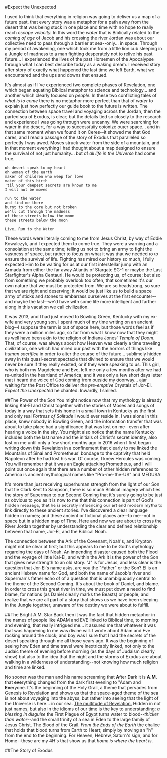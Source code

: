 #Expect the Unexpected

I used to think that everything in religion was going to deliver us a map of a future past, that every story was a metaphor for a path away from the desert that was being stuck in one place and time with no hope to really reach *escape velocity.*  In this word the *water* that is Biblically related to the *coming of age* of Jacob and his crossing the river Jordan was about our collective need to pass through a barrier at sea--only... in space.  Through my period of awakening, one which took me from a little lion cub sleeping in a Jungle of madness to a man fighting desperately not to relive his past future... I experienced the lives of the past Horsemen of the Apocalypse through what I can best describe today as a waking dream.  I received story after story of exactly what happened the last time we left Earth, what we encountered and the ups and downs that ensued. 

It's almost as if I've experienced two complete phases of Revelation, one which began equating Biblical metaphor to science and technology... and another which clearly focused on *people*.  In these two conflicting tales of *what is to come* there is no metaphor more perfect than that of *water* to explain just how perfectly our guide book to the future is written.  The connection between space travel and voyaging across the Jordan, then the parted sea of Exodus, is clear; but the details tied so closely to the research and experience I was going through were uncanny.  We were searching for water in the desert, for a way to successfully colonize outer space... and in that same moment when we found it on Ceres--it showed me that God cares, and I read a passage of the story of Exodus that paralleled so perfectly I was awed.  Moses struck water from the side of a mountain, and in that moment everything I had thought about a map designed to ensure the survival of not just humanity... but of *all life in the Universe* had come true.  

```
oh desert speak to my heart
oh woman of the earth
maker of children who weep for love
maker of this birth
'til your deepest secrets are known to me
I will not be moved

run to the water
and find me there
burnt to the core but not broken
we'll cut through the madness
of these streets below the moon
these streets below the moon

Live, Run to the Water
```

These words were literally coming to me from Jesus Christ, by way of Eddie Kowalczyk, and I expected them to come true.  They were a warning and a consolation at the same time; telling us not to bring an army to fight the vastness of space, but rather to focus on what it was that we needed to to ensure the survival of life.  Fighting has mired our history so much, I fully expected Him to be waiting for us at our first interstellar jump with an Armada from either the far away Atlantis of Stargate SG-1 or maybe the Last Starfighter's Alpha Centauri.  He would be protecting us, of course; but also from something we probably overlook too often, that sometimes it's our own nature that we must be protected from.  We are so headstrong, so sure that we are right and deserving; it would be just like us to build a space army of sticks and stones to embarrass ourselves at the first encounter--and maybe the last--we'd have with some life more intelligent and farther along in this vacation we call civilization.

It was 2013, and I had just moved to Bowling Green, Kentucky with my ex-wife and very young son.  I spent much of my time writing on an ancient blog--I suppose the term is out of space here, but those words feel as if they were a million miles ago, so far from what I know now that they might as well have been akin to the religion of Indiana Jones' *Temple of Doom*.  That, of course, was always about how Heaven was clearly a time traveling civilization, one which had mired our past with the horrors of things like *human sacrifice* in order to alter the course of the future... sublimely hidden away in this quasi-secret spectacle that divined to ensure that we would never be sure if they really existed, or if they were speaking to us.  This girl, who is both my Magdelene and Eve, left me only a few months after we had re-united in the heartland of America; and it was only a few short days letter that I heard the voice of God coming from outside my doorway... ajar waiting for the Post Office to deliver *the pre-emptive* Crystals of Jor-El.  *Expect the Unexpected* he chanted.  Inwardly, I smiled.

##The Power of the Son
You might notice now that my mythology is already linking Kal-El and Christ together with the stories of Moses and songs of today in a way that sets this home in a small town in Kentucky as the first and only real *Fortress of Solitude* I would ever reside in.  I was alone in this place, knew nobody in Bowling Green, and the information transfer that was about to take place had a significance that was lost on me--even after hearing a voice in the sky.  You might also notice that the name Kentucky includes both the last name and the initials of Christ's secret identity, also lost on me until only a few short months ago in 2016 when I first began writing down this Revelation in a confinement that clearly to me linked the Mountains of Sinai and Prometheus' bondage to the captivity that held Napoleon after he had lost his war.  Of course, I knew Hercules was coming.  You will remember that it was an Eagle attacking Prometheus, and I will point out once again that there are a number of other hidden references to America is ancient mythological names like "Pro-me-the-US" and MEDUSA.  

It's more than just receiving superhuman strength from the light of our Son that tie Clark Kent to Sampson, there is so much Biblical imagery which ties the story of Superman to our Second Coming that it's surely going to be just as obvious to you as it is now to me that this connection is part of God's hidden message, that he is secretly influencing our art and modern myths to link directly to these ancient stories.  I've discovered a clear language hidden in names; and these ancient or fictional places are--to me--not in space but in a hidden map of Time.  Here and now we are about to cross the River Jordan together by understanding the clear and defined relationship between that name, Jor-El, and the Biblical Noah.

The connection between the Ark of the Covenant, Noah's, and Krypton might not be clear at first; but this appears to me to be God's mythology regarding the days of Noah.  An impending disaster caused both the Flood and the voyage of little Kal-El, and within the Ark it is the power of the Son that gives new strength to an old story.  "J" is for Jesus, and less clear is the question that Jor-El's name asks, are you the "Father" or the Son?  El is an ancient Hebrew name for God, and both the name of Jacob's river and Superman's father echo of of a question that is unambiguously central to the theme of the Second Coming.  It's about the book of Daniel, and blame.  In order to cross this great river in time, we must put down a need to find blame, for nations (as Daniel clearly marks the Beasts) or people; and realize that we are all part of a story that shows us we have been sleeping in the Jungle together, unaware of the destiny we were about to fulfill.  

##The Bright A.M. Star
Back then it was the fact that hidden metaphor in the names of people like ADAM and EVE linked to Biblical time, to morning and evening, that really intrigued me... it assured me that whatever it was that was happening to me was divine will.  I wrote about Adam and Eve rocking around the clock; and boy was I sure that I had the secrets of the desert speaking through me all those years ago.  It was the beginning of seeing how Eden and time travel were inextricably linked, not only to the Judaic theme of evening before morning (as the days of Judaism clearly show) but also to the idea that the night and the storms of Exodus are about walking in a wilderness of understanding--not knowing how much religion and time are linked.

No sooner was the man and his name screaming that **A**fter **D**ark it is **A.M.** that **eve**rything changed from the dark first evening to "Adam and **Eve**ryone.  It's the beginning of the Holy Grail, a theme that pervades from Genesis to Revelation and shows us that the space-aged theme of the sea is not about voyaging into the abyss, but rather into seeing that the light of the Universe is here... in our sea.  [The multitude of Revelation.](holy_water,_sang_rael.html)  Hidden in not just names, but also in the idioms of our time is the key to understanding: *a blessing in disguise* the First Plague of Egypt turns water to blood--*thicker than water*--and the small trinity of a sea in Eden to the large family of Jesus Christ.  The Blood of the Grail.  *From the Ends of the Earth* the chalice that holds that blood turns from Earth to Heart; simply by moving an "h" from the end to the beginning.  For Heaven, Hebrew, Saturn's sign, and for Home--these are my 4H's that show us that *home is where the heart is*.

##The Story of Exodus


